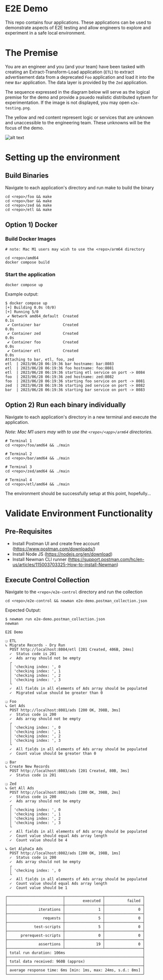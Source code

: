 # E2E Demo
This repo contains four applications. These applications can be used to demonstrate aspects of E2E testing and allow engineers to explore and experiment in a safe local environment.

# The Premise
You are an engineer and you (and your team) have been tasked with creating an Extract-Transform-Load application (`ETL`) to extract advertisement data from a deprecated `Foo` application and load it into the new `Bar` application. The data layer is provided by the `Zed` application.

The sequence expressed in the diagram below will serve as the logical premise for the demo and provide a psuedo realistic distributed sytsem for experimentation. If the image is not displayed, you may open `e2e-testing.png`.

The yellow and red content represent logic or services that are unknown and unaccessible to the engineering team. These unknowns will be the focus of the demo.

![alt text](e2e-testing-details.png "Sequence Diagram")

# Setting up the environment

## Build Binaries
Navigate to each application's directory and run make to build the binary
```
cd <repo>/foo && make
cd <repo>/bar && make
cd <repo>/zed && make
cd <repo>/etl && make
```

## Option 1) Docker
### Build Docker Images
```
# note: Mac M1 users may wish to use the <repo>/arm64 directory

cd <repo>/amd64
docker compose build
```

### Start the application
```
docker compose up
```
Example output:
```
$ docker compose up
[+] Building 0.0s (0/0)                                                                                                                                                                      
[+] Running 5/0
 ✔ Network amd64_default  Created                                                                                                                                                       0.1s 
 ✔ Container bar          Created                                                                                                                                                       0.0s 
 ✔ Container zed          Created                                                                                                                                                       0.0s 
 ✔ Container foo          Created                                                                                                                                                       0.0s 
 ✔ Container etl          Created                                                                                                                                                       0.0s 
Attaching to bar, etl, foo, zed
etl  | 2023/06/28 06:19:36 bar hostname: bar:8083
etl  | 2023/06/28 06:19:36 foo hostname: foo:8081
etl  | 2023/06/28 06:19:36 starting etl service on port -> 8084
foo  | 2023/06/28 06:19:36 zed hostname: zed:8082
foo  | 2023/06/28 06:19:36 starting foo service on port -> 8081
zed  | 2023/06/28 06:19:36 starting zed service on port -> 8082
bar  | 2023/06/28 06:19:36 starting bar service on port -> 8083
```

## Option 2) Run each binary individually
Navigate to each application's directory in a new terminal and execute the application. 

_Note: Mac M1 users may with to use the `<repo>/<app>/arm64` directories._
```
# Terminal 1
cd <repo>/foo/amd64 && ./main

# Terminal 2
cd <repo>/bar/amd64 && ./main

# Terminal 3
cd <repo>/zed/amd64 && ./main

# Terminal 4
cd <repo>/etl/amd64 && ./main
```

The environment should be successfully setup at this point, hopefully...

# Validate Environment Functionality

## Pre-Requisites
- Install Postman UI and create free account (https://www.postman.com/downloads/)
- Install Node JS (https://nodejs.org/en/download)
- Install Newman CLI runner (https://support.postman.com/hc/en-us/articles/115003703325-How-to-install-Newman)

## Execute Control Collection
Navigate to the `<repo>/e2e-control` directory and run the collection
```
cd <repo>/e2e-control && newman e2e-demo.postman_collection.json
```
Expected Output:
```
$ newman run e2e-demo.postman_collection.json
newman

E2E Demo

❏ ETL
↳ Migrate Records - Dry Run
  POST http://localhost:8084/etl [201 Created, 406B, 24ms]
  ✓  Status code is 201
  ✓  Ads array should not be empty
  ┌
  │ 'checking index: ', 0
  │ 'checking index: ', 1
  │ 'checking index: ', 2
  │ 'checking index: ', 3
  └
  ✓  All fields in all elements of Ads array should be populated
  ✓  Migrated value should be greater than 0

❏ Foo
↳ Get Ads
  POST http://localhost:8081/ads [200 OK, 398B, 3ms]
  ✓  Status code is 200
  ✓  Ads array should not be empty
  ┌
  │ 'checking index: ', 0
  │ 'checking index: ', 1
  │ 'checking index: ', 2
  │ 'checking index: ', 3
  └
  ✓  All fields in all elements of Ads array should be populated
  ✓  Count value should be greater than 0

❏ Bar
↳ Create New Records
  POST http://localhost:8083/ads [201 Created, 80B, 3ms]
  ✓  Status code is 201

❏ Zed
↳ Get All Ads
  POST http://localhost:8082/ads [200 OK, 398B, 2ms]
  ✓  Status code is 200
  ✓  Ads array should not be empty
  ┌
  │ 'checking index: ', 0
  │ 'checking index: ', 1
  │ 'checking index: ', 2
  │ 'checking index: ', 3
  └
  ✓  All fields in all elements of Ads array should be populated
  ✓  Count value should equal Ads array length
  ✓  Count value should be 4

↳ Get AlphaCo Ads
  POST http://localhost:8082/ads [200 OK, 198B, 1ms]
  ✓  Status code is 200
  ✓  Ads array should not be empty
  ┌
  │ 'checking index: ', 0
  └
  ✓  All fields in all elements of Ads array should be populated
  ✓  Count value should equal Ads array length
  ✓  Count value should be 1

┌─────────────────────────┬─────────────────┬─────────────────┐
│                         │        executed │          failed │
├─────────────────────────┼─────────────────┼─────────────────┤
│              iterations │               1 │               0 │
├─────────────────────────┼─────────────────┼─────────────────┤
│                requests │               5 │               0 │
├─────────────────────────┼─────────────────┼─────────────────┤
│            test-scripts │               5 │               0 │
├─────────────────────────┼─────────────────┼─────────────────┤
│      prerequest-scripts │               0 │               0 │
├─────────────────────────┼─────────────────┼─────────────────┤
│              assertions │              19 │               0 │
├─────────────────────────┴─────────────────┴─────────────────┤
│ total run duration: 106ms                                   │
├─────────────────────────────────────────────────────────────┤
│ total data received: 960B (approx)                          │
├─────────────────────────────────────────────────────────────┤
│ average response time: 6ms [min: 1ms, max: 24ms, s.d.: 8ms] │
└─────────────────────────────────────────────────────────────┘
```